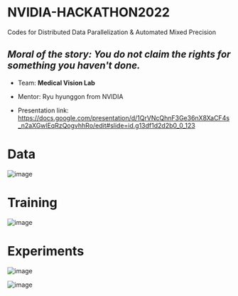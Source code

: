 # NVIDIA-HACKATHON2022
Codes for Distributed Data Parallelization &amp; Automated Mixed Precision

## *Moral of the story: You do not claim the rights for something you haven't done.*

- Team: **Medical Vision Lab**
- Mentor: Ryu hyunggon from NVIDIA

- Presentation link: https://docs.google.com/presentation/d/1QrVNcQhnF3Ge36nX8XaCF4s_n2aXGwlEqRzQogvhhRo/edit#slide=id.g13df1d2d2b0_0_123

# Data
![image](https://user-images.githubusercontent.com/48243487/180379195-4b72d312-6505-4607-92b9-c02a4200f5e9.png)

# Training
![image](https://user-images.githubusercontent.com/48243487/180379307-2b83d88a-32ff-4f8d-875f-22988721c646.png)

# Experiments
![image](https://user-images.githubusercontent.com/48243487/180379561-08a559d9-e7fe-49ff-88d2-fd097ef84e28.png)

![image](https://user-images.githubusercontent.com/48243487/180379642-6fa2226a-b66b-43b6-8f5f-b40ee95e6284.png)
